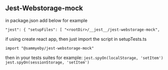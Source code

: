 ## Jest-Webstorage-mock

in package.json add below for example

`"jest": {
"setupFiles": [
"<rootDir>/__jest__/jest-webstorage-mock",`

if using create react app, then just import the script in setupTests.ts

`import "@sammyeby/jest-webstorage-mock"`

then in your tests suites for example:
`jest.spyOn(localStorage, 'setItem')`
`jest.spyOn(sessionStorage, 'setItem')`
